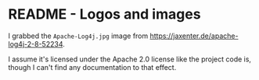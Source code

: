 README - Logos and images
==============================

I grabbed the `Apache-Log4j.jpg` image from https://jaxenter.de/apache-log4j-2-8-52234.

I assume it's licensed under the Apache 2.0 license like the project code is, though I can't find any documentation to that effect.